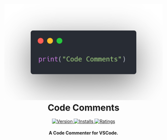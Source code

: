 <h1 align="center">
  <br>
    <img src="https://raw.githubusercontent.com/Harry-Hopkinson/code-comments/master/images/icon.png">
  </a>
  <br>
  Code Comments
  <br>
</h1>

<p align="center">
  <a href="https://marketplace.visualstudio.com/items?itemName=HarryHopkinson.code-comments">
    <img src="https://vsmarketplacebadge.apphb.com/version-short/HarryHopkinson.code-comments.svg?style=flat-square" alt="Version">
  </a>
  <a href="https://marketplace.visualstudio.com/items?itemName=HarryHopkinson.code-comments">
    <img src="https://vsmarketplacebadge.apphb.com/installs/HarryHopkinson.code-comments.svg?style=flat-square" alt="Installs">
  </a>
  <a href="https://marketplace.visualstudio.com/items?itemName=HarryHopkinson.code-comments">
    <img src="https://vsmarketplacebadge.apphb.com/rating/HarryHopkinson.code-comments.svg?style=flat-square" alt="Ratings">
  </a>
</p>

<h4 align="center">A Code Commenter for VSCode.</h4>
